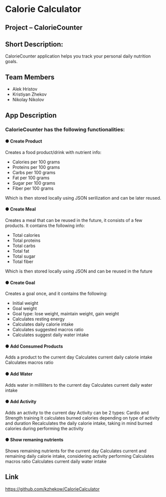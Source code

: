# Calorie Calculator

## Project – CalorieCounter

## Short Description:
CalorieCounter application helps you track your personal daily nutrition goals.
## Team Members

* Alek Hristov
* Kristiyan Zhekov
* Nikolay Nikolov

## App Description

### CalorieCounter has the following functionalities:

#### ● Create Product

Creates a food product/drink with nutrient info:
- Calories per 100 grams
- Proteins per 100 grams
- Carbs per 100 grams
- Fat per 100 grams
- Sugar per 100 grams
- Fiber per 100 grams

Which is then stored locally using JSON serilization and can be later reused.

#### ● Create Meal

Creates a meal that can be reused in the future, it consists of a few products.
It contains the following info:
- Total calories
- Total proteins
- Total carbs
- Total fat
- Total sugar
- Total fiber

Which is then stored locally using JSON and can be reused in the future

#### ● Create Goal

Creates a goal once, and it contains the following:
- Initial weight
- Goal weight
- Goal type: lose weight, maintain weight, gain weight
- Calculates resting energy
- Calculates daily calorie intake
- Calculates suggested macros ratio
- Calculates suggest daily water intake

#### ● Add Consumed Products

Adds a product to the current day
Calculates current daily calorie intake
Calculates macros ratio

#### ● Add Water  
Adds water in milliliters to the current day
Calculates current daily water intake

#### ● Add Activity
Adds an activity to the current day
Activity can be 2 types: Cardio and Strength training
It calculates burned calories depending on type of activity and duration
Recalculates the daily calorie intake, taking in mind burned calories during performing the activity

#### ● Show remaning nutrients 

Shows remaining nutrients for the current day
Calculates current and remaining daily calorie intake, considering activity performing
Calculates macros ratio
Calculates current daily water intake

## Link
https://github.com/kzhekow/CalorieCalculator
